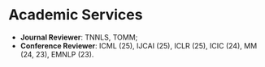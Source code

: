 # Academic Services

- **Journal Reviewer**: TNNLS, TOMM;
- **Conference Reviewer**: ICML (25), IJCAI (25), ICLR (25), ICIC (24), MM (24, 23), EMNLP (23).
